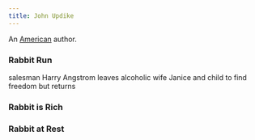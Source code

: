 ```yaml
---
title: John Updike
---
```


An [American](../index.html) author.

### Rabbit Run

salesman Harry Angstrom leaves alcoholic wife Janice and child to find freedom but returns

### Rabbit is Rich

### Rabbit at Rest
